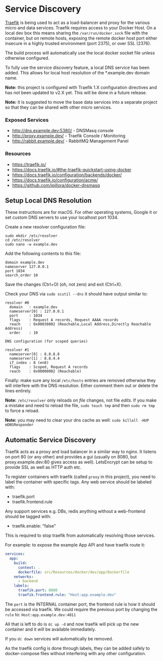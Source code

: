 # Service Discovery

[Traefik](https://traefik.io) is being used to act as a load-balancer and proxy for the
various micro and data services. Traefik requires access to your Docker Host. On a local dev
box this means sharing the `/var/run/docker.sock` file with the container, but on remote
hosts, exposing the remote docker host port either insecure in a highly trusted environment
(port 2375), or over SSL (2376).

The build process will automatically use the local docker socket file unless otherwise
configured.

To fully use the service discovery feature, a local DNS service has been added. This allows
for local host resolution of the *.example.dev domain name.

__Note:__ this project is configured with Traefik 1.X configuration directives and has not
been updated to v2.X yet. This will be done in a future release.

__Note:__ it is suggested to move the base data services into a separate project so that they
can be shared with other micro services.

### Exposed Services

 * http://dns.example.dev:5380/ - DNSMasq console
 * http://proxy.example.dev/ - Traefik Console / Monitoring
 * http://rabbit.example.dev/ - RabbitMQ Management Panel

### Resources

 * https://traefik.io/
 * https://docs.traefik.io/#the-traefik-quickstart-using-docker
 * https://docs.traefik.io/configuration/backends/docker/
 * https://docs.traefik.io/configuration/acme/
 * https://github.com/jpillora/docker-dnsmasq

## Setup Local DNS Resolution

These instructions are for macOS. For other operating systems, Google it or set custom DNS
servers to use your localhost port 1034.

Create a new resolver configuration file:

```shell script
sudo mkdir /etc/resolver
cd /etc/resolver
sudo nano -w example.dev
```

Add the following contents to this file:

```text
domain example.dev
nameserver 127.0.0.1
port 1034
search_order 10
```

Save the changes (Ctrl+O) (oh, not zero) and exit (Ctrl+X).

Check your DNS via `sudo scutil --dns` it should have output similar to:

```text
resolver #8
  domain   : example.dev
  nameserver[0] : 127.0.0.1
  port     : 1034
  flags    : Request A records, Request AAAA records
  reach    : 0x00030002 (Reachable,Local Address,Directly Reachable Address)
  order    : 10

DNS configuration (for scoped queries)

resolver #1
  nameserver[0] : 8.8.8.8
  nameserver[1] : 8.8.4.4
  if_index : 8 (en0)
  flags    : Scoped, Request A records
  reach    : 0x00000002 (Reachable)
```

Finally: make sure any local `/etc/hosts` entries are removed otherwise they will interfere with
the DNS resolution. Either comment them out or delete the lines entirely.

__Note:__ `/etc/resolver` only reloads on _file_ changes, not file _edits_. If you make a mistake
and need to reload the file, `sudo touch tmp` and then `sudo rm tmp` to force a reload.

__Note:__ you may need to clear your dns cache as well: `sudo killall -HUP mDNSResponder`

## Automatic Service Discovery

Traefik acts as a proxy and load balancer in a similar way to nginx. It listens on port 80 (or any other)
and provides a gui (usually on 8080, but proxy.example.dev:80 gives access as well). LetsEncrypt can
be setup to provide SSL as well as HTTP auth etc.

To register containers with traefik (called `proxy` in this project), you need to label the container
with specific tags. Any web service should be labeled with:

 * traefik.port
 * traefik.frontend.rule
 
Any support services e.g. DBs, redis anything without a web-frontend should be tagged with:

 * traefik.enable: "false"

This is required to stop traefik from automatically resolving those services.

For example: to expose the example App API and have traefik route it:

```yaml
services:
  app:
    build:
      context: .
      dockerfile: src/Resources/docker/dev/app/Dockerfile
    networks:
      - backend
    labels:
      traefik.port: 8080
      traefik.frontend.rule: "Host:app.example.dev"
```

The `port` is the INTERNAL container port, the frontend rule is how it should be accessed via
traefik. We could require the previous port by changing the `rule` to: `Host:app.example.dev:4011`

All that is left to do is `dc up -d` and now traefik will pick up the new container and it will
be available immediately.

If you `dc down` services will automatically be removed.

As the traefik config is done through labels, they can be added safely to docker-compose files
without interfering with any other configuration. 
